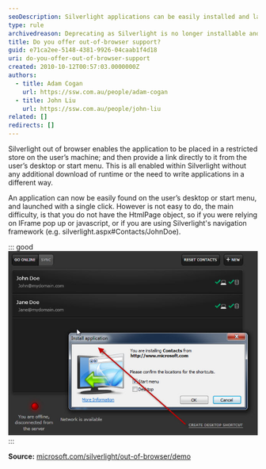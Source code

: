 ```yaml
---
seoDescription: Silverlight applications can be easily installed and launched from a user's desktop or start menu without additional downloads.
type: rule
archivedreason: Deprecating as Silverlight is no longer installable and has been deprecated for 10 years.
title: Do you offer out-of-browser support?
guid: e71ca2ee-5148-4381-9926-04caab1f4d18
uri: do-you-offer-out-of-browser-support
created: 2010-10-12T00:57:03.0000000Z
authors:
  - title: Adam Cogan
    url: https://ssw.com.au/people/adam-cogan
  - title: John Liu
    url: https://ssw.com.au/people/john-liu
related: []
redirects: []
---
```


Silverlight out of browser enables the application to be placed in a restricted store on the user’s machine; and then provide a link directly to it from the user’s desktop or start menu. This is all enabled within Silverlight without any additional download of runtime or the need to write applications in a different way.

<!--endintro-->

An application can now be easily found on the user’s desktop or start menu, and launched with a single click. However is not easy to do, the main difficulty, is that you do not have the HtmlPage object, so if you were relying on IFrame pop up or javascript, or if you are using Silverlight's navigation framework (e.g. silverlight.aspx#Contacts/JohnDoe).

::: good
![Figure: OOB demo](OOB.jpg)
:::

**Source:** [microsoft.com/silverlight/out-of-browser/demo](https://www.microsoft.com/silverlight/out-of-browser/demo)
